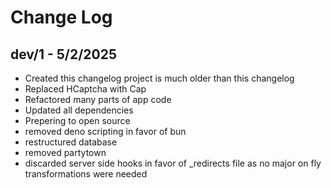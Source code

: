 # Change Log

## dev/1 - 5/2/2025

- Created this changelog project is much older than this changelog
- Replaced HCaptcha with Cap
- Refactored many parts of app code
- Updated all dependencies
- Prepering to open source
- removed deno scripting in favor of bun
- restructured database
- removed partytown
- discarded server side hooks in favor of _redirects file as no major on fly transformations were needed
